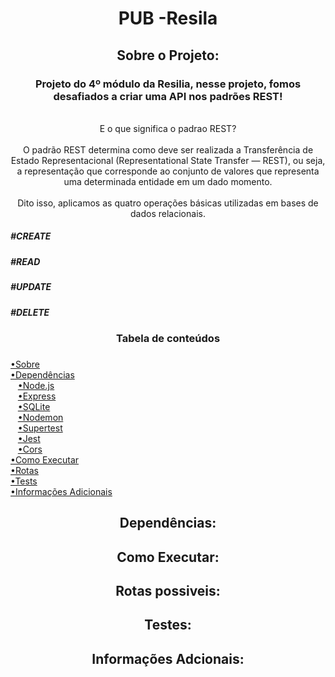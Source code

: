 <h1 align="center">PUB -Resila</h1>

<div id=sobre></div>
<h2 align="center">Sobre o Projeto:</h2>

<div align="center">
<p>
<h3>Projeto do 4º módulo da Resilia, nesse projeto, fomos desafiados a criar uma API nos padrões REST!</h3><br>
E o que significa o padrao REST?<br><br>
O padrão REST determina como deve ser realizada a Transferência de Estado Representacional (Representational State Transfer — REST), ou seja, a representação que corresponde ao conjunto de valores que representa uma determinada entidade em um dado momento.<br><br>
Dito isso, aplicamos as quatro operações básicas utilizadas em bases de dados relacionais.<br>
</p>
</div>
<h5>#CREATE</h5>
<h5>#READ</h5>
<h5>#UPDATE</h5>
<h5>#DELETE</h5>

<div align="center"><h3>Tabela de conteúdos<h3></div>
<a href="#sobre">•Sobre</a><br>
<a href="#dependencias">•Dependências</a><br>
&nbsp;&nbsp;&nbsp;<a href="#node">•Node.js</a><br>
&nbsp;&nbsp;&nbsp;<a href="#express">•Express</a><br>
&nbsp;&nbsp;&nbsp;<a href="#sqlite">•SQLite</a><br>
&nbsp;&nbsp;&nbsp;<a href="#nodemon">•Nodemon</a><br>
&nbsp;&nbsp;&nbsp;<a href="#supertest">•Supertest</a><br>    
&nbsp;&nbsp;&nbsp;<a href="#jest">•Jest</a><br>
&nbsp;&nbsp;&nbsp;<a href="#cors">•Cors</a><br>
<a href="#execuçao">•Como Executar</a><br>
<a href="#rotas">•Rotas</a><br>
<a href="#testes">•Tests</a><br>
<a href="#ferramentas">•Informações Adicionais</a><br>

<div id=dependencias></div>
<h2 align="center">Dependências:</h2>

<p align="center">

</p>

<div id=execuçao></div>
<h2 align="center">Como Executar:</h2>

<p align="center">

</p>

<div id=rotas></div>
<h2 align="center">Rotas possiveis:</h2>

<p align="center">

</p>

<div id="testes"></div>
<h2 align="center">Testes:</h2>

<p align="center">

</p>

<div id=ferramentas></div>
<h2 align="center">Informações Adcionais:</h2>

<p align="center">

</p>
